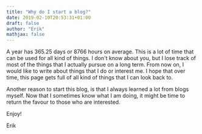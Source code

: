 ```yaml
---
title: "Why do I start a blog?"
date: 2019-02-10T20:53:31+01:00
draft: false
author: "Erik"
mathjax: false
---
```


A year has 365.25 days or 8766 hours on average. This is a lot of time that can be used for all kind of things. I don't know about you, but I lose track of most of the things that I actually pursue on a long term. From now on, I would like to write about things that I do or interest me. I hope that over time, this page gets full of all kind of things that  I can look back to. 

Another reason to start this blog, is that I always learned a lot from blogs myself. Now that I sometimes know what I am doing, it might be time to return the favour to those who are interested. 

Enjoy!

Erik